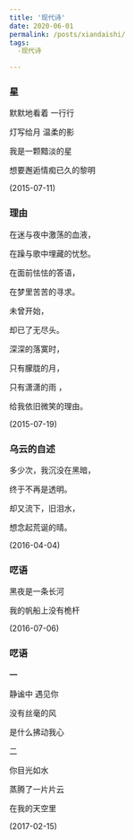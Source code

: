 ```yaml
---
title: '现代诗'
date: 2020-06-01
permalink: /posts/xiandaishi/
tags:
  -现代诗

---
```




### 星

默默地看着 一行行

灯写给月 温柔的影

我是一颗黯淡的星

想要邂逅情痴已久的黎明

(2015-07-11)

### 理由

在迷与夜中激荡的血液，

在躁与歌中埋藏的忧愁。

在面前怯怯的答语，

在梦里苦苦的寻求。

未曾开始，

却已了无尽头。

深深的落寞时，

只有朦胧的月，

只有潇潇的雨 ，

给我依旧微笑的理由。

(2015-07-19)

### 乌云的自述

多少次，我沉没在黑暗，

终于不再是透明。

却又流下，旧泪水，

想念起荒诞的晴。

(2016-04-04)

### 呓语

黑夜是一条长河

我的帆船上没有桅杆

(2016-07-06)



### 呓语

**一** 

静谧中 遇见你

没有丝毫的风

是什么拂动我心

二

你目光如水

蒸腾了一片片云

在我的天空里

(2017-02-15)

